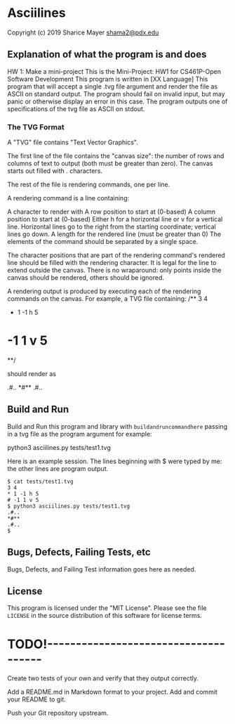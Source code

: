 # Asciilines
Copyright (c) 2019 Sharice Mayer
shama2@pdx.edu


## Explanation of what the program is and does
HW 1: Make a mini-project
This is the Mini-Project: HW1 for CS461P-Open Software Development 
This program is written in [XX Language]
This program that will accept a single .tvg file argument and render the file as ASCII on standard output.
The program should fail on invalid input, but may panic or otherwise display an error in this case.
The program outputs one of specifications of the tvg file as ASCII on stdout.


### The TVG Format
A "TVG" file contains "Text Vector Graphics".

The first line of the file contains the "canvas size": 
the number of rows and columns of text to output (both must be greater than zero). 
The canvas starts out filled with . characters.

The rest of the file is rendering commands, one per line.

A rendering command is a line containing:

A character to render with
A row position to start at (0-based)
A column position to start at (0-based)
Either h for a horizontal line or v for a vertical line. 
Horizontal lines go to the right from the starting coordinate; vertical lines go down.
A length for the rendered line (must be greater than 0)
The elements of the command should be separated by a single space.

The character positions that are part of the rendering command's rendered line should be filled with the rendering character. 
It is legal for the line to extend outside the canvas. 
There is no wraparound: only points inside the canvas should be rendered, others should be ignored.

A rendering output is produced by executing each of the rendering commands on the canvas. 
For example, a TVG file containing:
/**
   3 4
   * 1 -1 h 5
   # -1 1 v 5
**/

should render as

   .#..
   \*#**
    .#..


## Build and Run

Build and Run this program and library with `buildandruncommandhere` 
passing in a tvg file as the program argument
for example:

python3 asciilines.py tests/test1.tvg


Here is an example session. The lines beginning with $ were typed by me: the other lines are program output.

    $ cat tests/test1.tvg 
    3 4
    * 1 -1 h 5
    # -1 1 v 5
    $ python3 asciilines.py tests/test1.tvg
    .#..
    *#**
    .#..
    $ 

## Bugs, Defects, Failing Tests, etc

Bugs, Defects, and Failing Test information goes here as needed.

## License

This program is licensed under the "MIT License".  Please
see the file `LICENSE` in the source distribution of this
software for license terms.



# TODO!-------------------------------------

Create two tests of your own and verify that they output correctly.

Add a README.md in Markdown format to your project.
Add and commit your README to git.

Push your Git repository upstream.



